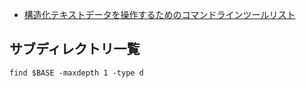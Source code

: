 - [構造化テキストデータを操作するためのコマンドラインツールリスト](http://postd.cc/structured-text-tools/)

## サブディレクトリ一覧

~~~
find $BASE -maxdepth 1 -type d 
~~~